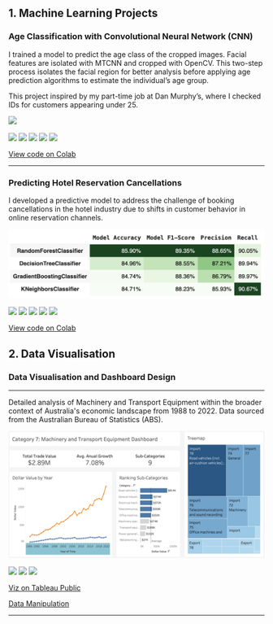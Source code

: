 ## 1. Machine Learning Projects

### Age Classification with Convolutional Neural Network (CNN)

I trained a model to predict the age class of the cropped images. Facial features are isolated with MTCNN and cropped with OpenCV. This two-step process isolates the facial region for better analysis before applying age prediction algorithms to estimate the individual’s age group.

This project inspired by my part-time job at Dan Murphy’s, where I checked IDs for customers appearing under 25.

<img src="images/age_classfication.gif?raw=true" />

[![](https://img.shields.io/badge/Python-white?logo=Python)](#) [![](https://img.shields.io/badge/Jupyter-white?logo=Jupyter)](#) [![](https://img.shields.io/badge/TensorFlow-white?logo=tensorflow)](#) [![](https://img.shields.io/badge/OpenCV-white?logo=opencv&logoColor=blue)](#) [![](https://img.shields.io/badge/pandas-white?logo=pandas&logoColor=blue)](#) 

[View code on Colab](https://colab.research.google.com/drive/101FY8PXSic_81XUj8H_v_IItmNtpU7o9)

---

### Predicting Hotel Reservation Cancellations
I developed a predictive model to address the challenge of booking cancellations in the hotel industry due to shifts in customer behavior in online reservation channels.

<img src="images/hotel_evaluation.png?raw=true" />

[![](https://img.shields.io/badge/Python-white?logo=Python)](#) [![](https://img.shields.io/badge/Jupyter-white?logo=Jupyter)](#) [![](https://img.shields.io/badge/pandas-white?logo=pandas&logoColor=blue)](#) [![](https://img.shields.io/badge/NumPy-white?logo=numpy&logoColor=blue)](#) [![](https://img.shields.io/badge/Scikit--learn-white?logo=scikitlearn)](#)

[View code on Colab](https://colab.research.google.com/drive/1JjUi2NozoPjaWJiXdl6kC3y9SC7hriDA?usp=sharing)


## 2. Data Visualisation


### Data Visualisation and Dashboard Design

---
Detailed analysis of Machinery and Transport Equipment within the broader context of Australia's economic landscape from 1988 to 2022. Data sourced from the Australian Bureau of Statistics (ABS).

<img src="images/dashboard-cat7.png?raw=true">

[![](https://img.shields.io/badge/Tableau-white?logo=tableau)](#) [![](https://img.shields.io/badge/Python-white?logo=Python)](#) [![](https://img.shields.io/badge/pandas-white?logo=pandas&logoColor=blue)](#) 

[Viz on Tableau Public](https://public.tableau.com/app/profile/thanh.tung.do/viz/ThanhTungDo_24607828_A3/Dashboard2)

[Data Manipulation](https://drive.google.com/file/d/1h_N9yU6BGJjRhFQn4nvms_W7VOjXzyZn/view?usp=sharing)

---

